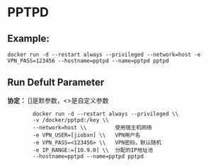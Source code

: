 PPTPD
===

## Example:

    docker run -d --restart always --privileged --network=host -e VPN_PASS=123456 --hostname=pptpd --name=pptpd pptpd

## Run Defult Parameter
**协定：** []是默参数，<>是自定义参数

			docker run -d --restart always --privileged \\
			-v /docker/pptpd:/key \\
			--network=host \\         使用宿主机网络
			-e VPN_USER=[jiobxn] \\   VPN用户名
			-e VPN_PASS=<123456> \\   VPN密码，默认随机
			-e IP_RANGE:=[10.9.0] \\  分配的IP地址池
			--hostname=pptpd --name=pptpd pptpd
